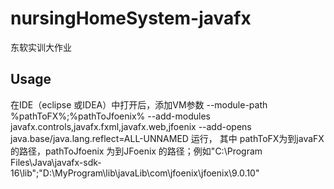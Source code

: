 # nursingHomeSystem-javafx
东软实训大作业

## Usage

在IDE（eclipse 或IDEA）中打开后，添加VM参数 --module-path %pathToFX%;%pathToJfoenix% --add-modules javafx.controls,javafx.fxml,javafx.web,jfoenix --add-opens java.base/java.lang.reflect=ALL-UNNAMED 运行， 其中 pathToFX为到javaFX的路径，pathToJfoenix 为到JFoenix 的路径；例如"C:\Program Files\Java\javafx-sdk-16\lib";"D:\MyProgram\lib\javaLib\com\jfoenix\jfoenix\9.0.10"

